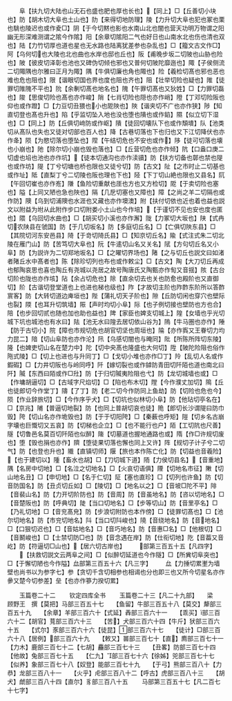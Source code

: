 <!-- { "loadSidebar": true } -->
　　阜【扶九切大陆也山无石也盛也肥也厚也长也】【同上】□【丘善切小块也】防【胡木切大阜也土山也】阞【来得切地防理】陵【力升切大阜也犯也冢也栗也駣也陵迟也或作夌□】阴【于今切黙也影也水南山北也闇也营天功明万物谓之阳幽无形深难测谓之隂今作隂】阳【余章切隂阳二气也好日也山南水北也伤也清也双也】陆【力竹切厚也道也星也无水路也陆离犹差参也杂乱也】□【籀文古文作□】阿【乌何切也大陵也北也曲也水岸也邸也丘也】阪【甫晚步坂二切陂也山胁也险也】陂【彼皮切泽彰也池也又碑伪切倾也邪也又普何切陂陀靡迤也】陬【子侯侧流二切陬隅也尔雅曰正月为陬】隅【牛俱切廉也角也陬也】险【羲检切髙也邪也恶也难也危也阻也】限【谐眼切国也界也度也阻也齐也】阻【壮举切险也疑也】陮【徒罪切陮隗不平也】阭【余剸切髙也地名也】隗【午罪切髙也又狄姓】□【力罪切磊也】陖【思俊切险也髙也亦作峻】陗【七肖切险也隠也亦作峭】隥【丁邓切险阪也仰也或作蹬】□【力豆切丑猥也小也阸陜也】陜【谐夹切不广也亦作狭】陟【知直切登也髙也升也】陷【乎监切坠入地也没也堕也隤也或作錎】隰【似立切下湿也】□【同上】防【丘俱切﨑防或作岖】隤【徒回切壊队下也或作頽墤】队【池类切从髙队也失也又徒对切部也百人也】降【古巷切落也下也归也又下江切降伏也亦作夅】陨【为愍切落也堕坠也】陧【午结切危也不安也或作】陊【徒可切落也壊也小崩也】阤【除尔切小崩也毁也落也】□【丘营切危也亦作倾】阬【口盎口庚二切虚也埳也池也亦作坑】【徒本切通沟也亦作渎豄】防【扶方切备也鄣也禁也隄也或作坊】隄【丁兮切塘也桥也限也又徒兮切】防【古文】阯【之市时止二切基也或作址】阺【直梨丁兮二切陵也阪也理也下也】陉【下丁切山絶也限也又县名】阢【午回切崔也亦作峞】隒【鱼险切重献也厓也方也又方检切】阸【于卖切险也塞也】隘【上同又陋也急也陜也】隔【几戹切塞也又障也】障【之尚之羊二切隔也或作防】隩【乌到切浦隩也水涯也又藏也亦作墺澳】附【扶付切依也近也着也益也説文以附益为坿从此附作步口切附娄小土山也今作培】【于谨切不见也安也度也匿也】隈【乌回切水曲也】□【胡买切小溪也亦作澥】陇【力冢切大坂也】陕【式冉切农陕县在虢国】防【于几切坂名】防【多庭切丘名】□【亡俱切陜东县】□【其院切河东安邑县】陭【于竒切陭氏县】□【知京切丘名】隃【式注式朱二切北陵在雁门山】防【苦笃切大阜也】阮【牛逺切山名又关名】陚【方句切丘名又小阜】防【为説许为二切郑地坂名】□【之曜切界场也】陼【之与切丘也説文曰如渚者陼丘水中髙者也】陈【除珍切列也布也或作敕尘】□【古文】陶【大刀切丘再成也郁陶哀思也喜也陶丘有尧城以尧居之故号陶唐氏又陶甄亦作匋又音揺】陔【古台切阶也陇也亦作垓】阽【余占切危也】除【直余切去也关也防愈也殿阶也又直御切】阶【古谐切登堂道也上也进也梯也级也】阼【才故切主阶也阼酢东阶所以答酢賔客】防【大转切道边庳垣也】陛【蒲礼切天子阶也】隙【丘防切闲也穿穴也壁际也裂】陾【也耳升切筑墙】陙【声时均切小阜】际【也子例切接也壁防也方也合】陪【也步回切贰也随也加也助也益也】陴【家臣也婢支切城上】隍【女墙也乎光切城下坑也城池也有水曰】阹【池无水曰隍去居切依山谷为】隖【牛马圏也亦作】陲【防于古切小】院【障也市规切危也胡官切坚也周垣也】陯【亦作寏又王眷切力均力昆二】隌【切山阜防也亦作沦】阠【乌感切闇也与晻同】阰【所陈所阵切东陵】隆【也婢吏切山名在楚力中】陀【切中央髙也隆盛也大何切】陞【陂陀险阻也俗作陁式陵】□【切上也进也与升同丁】□【戈切小堆也亦作□丁】阾【乱切人名或作鍜碬】□【力井切阪也与岭同呼】阡【嫁切裂也或作鏬防青田切阡陌也道也南北曰阡】隇【东西曰陌或作□圱】防【于归切隇夷险阻也弋】防【龙切城墙也或】□【作墉胡逼切】□【古域字尺焰切】□【陷也布木切】隚【今作濮丈加切】隝【丘也徒郎切今作堂丁】隯【了丁】防【老二切今作防同上鱼劫】防【切险也危也今】陨【作业辞旅切】□【今作序乎犬】□【切坑也似林切小阜】防【他玷切亭名在】□【京兆】陠【普逼切地裂】防【也同上普胡切哀也徒】陒【郎切长沙谓隄曰防巾毁】陓【切山名亦作垝毁也】防【于于切阳陓】□【秦薮也呼矩】隑【切乡名古崩字壊也巨慨切又五哀】防【切梯也企立】□【也不能行也户】陌【工切阬也尺善】隧【切鲁邑名莫百切阡陌也似醉】隓【切墓道也握地通路也或】隋【作□许规切废也】堕【毁也捐也亦作】隮【堕徒果切落也懈也同上又许】阵【规切子计子兮二切气】防【也登也升也】隵【直镇切师】隁【旅也本作陈亡化】防【切益也音羲险】【也于建切以】隀【畜水也胡】□【刀切城下道】陑【力侯切县名】【音重地】隅【名房中切地】□【名泣之切地名】□【火哀切语俱】陻【切地名市征】敶【切山地名丑】□【申切地】□【名于仁切】阷【塞也直珍】□【切列也许鱼】防【切音防国名】防【丑贞切丘如】□【陵切】□【地名以之】□【音坡□陀不平】陫【音裴山名】防【力开切阶防也】防【音周】防【音虽地名】防【咨以切地名】□【音楚阪也】防【呼典切】陡【当口切地名】□【步等切山】防【音里亭名】□【乃礼切地】□【音兖髙皃】防【步浪切附防也本作傍】□【徒罪切髙也】□【池尔切地名】防【市兖切地名】阧【当口切阧峻也】隢【音绕地名】防【音地名】□【口狠切迟也】□【音姑地名】□【音巧地名】防【音惠□名】□【他根切】□【音鬭峻也】□【士禁切防□也】防【音念遇在岸】防【仕衔切地】阣【音葢又音屹】防【符逼切□山也】【居六切古岸也】
　　部第三百五十五【凡四字】
　　【扶救切説文云两阜之间】□【似醉切延道也今作隧】□【所兾切阜突也】□【于懈切陋也今作隘】厽部第三百五十六【凡三字】
　　厽【力捶切累壍为墙壁也尚书以为参字七】参【贪切千含切相参也相谒也分也即三也又所今切星名亦作曑又楚今切参差】垒【也亦作篸力揆切累】

　　玉篇卷二十二
　　钦定四库全书
　　玉篇卷二十三【凡二十九部】　　梁　顾野王　撰【莫把】马部三百五十七　　【鱼留】牛部三百五十八【莫交】犛部三百五十九　　【余章】羊部三百六十【式延】羴部三百六十一　　【乖买】部三百六十二【胡官】萈部三百六十三　　【苦】犬部三百六十四【牛斤】犾部三百六十五　　【式尔】豕部三百六十六【徒昆】部三百六十七　　【徒计】□部三百六十八【居例】部三百六十九　　【敕又】嘼部三百七十【直】廌部三百七十一　　【力木】鹿部三百七十二【七胡】麤部三百七十三　　【丑畧】防部三百七十四【他故】兔部三百七十五　　【仁九】部三百七十六【徐姊】兕部三百七十七　　【似养】象部三百七十八【奴登】能部三百七十九　　【于弓】熊部三百八十【力恭】龙部三百八十一　　【火乎】虍部三百八十二【呼古】虎部三百八十三　　【胡犬】虤部三百八十四【直尔】豸部三百八十五
　　马部第三百五十七【凡二百七十七字】
